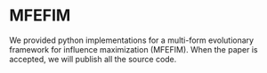 # MFEFIM
We provided python implementations for a multi-form evolutionary framework for influence maximization (MFEFIM). When the paper is accepted, we will publish all the source code.
